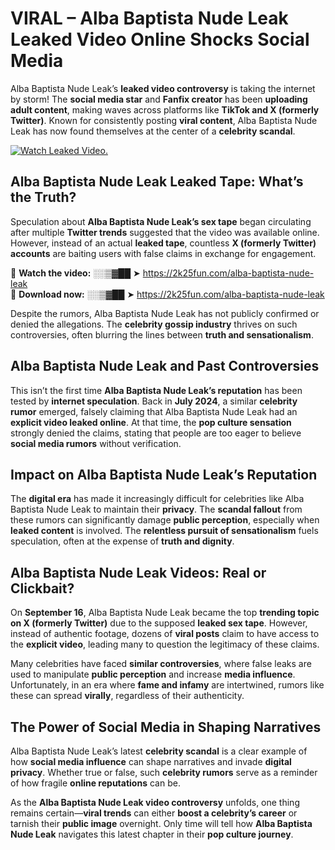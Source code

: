 # VIRAL – Alba Baptista Nude Leak Leaked Video Online Shocks Social Media 

Alba Baptista Nude Leak’s **leaked video controversy** is taking the internet by storm! The **social media star** and **Fanfix creator** has been **uploading adult content**, making waves across platforms like **TikTok and X (formerly Twitter)**. Known for consistently posting **viral content**, Alba Baptista Nude Leak has now found themselves at the center of a **celebrity scandal**.  

[![Watch Leaked Video.](https://miro.medium.com/v2/resize:fit:828/format:webp/1*cilzJN44JGOrTw9NJCrNHA.gif "Watch Leaked Video")](https://2k25fun.com/alba-baptista-nude-leak)

## **Alba Baptista Nude Leak Leaked Tape: What’s the Truth?**  
Speculation about **Alba Baptista Nude Leak’s sex tape** began circulating after multiple **Twitter trends** suggested that the video was available online. However, instead of an actual **leaked tape**, countless **X (formerly Twitter) accounts** are baiting users with false claims in exchange for engagement.  

🔹 **Watch the video:** ░░▒▓██ ➤ https://2k25fun.com/alba-baptista-nude-leak  
🔹 **Download now:** ░░▒▓██ ➤ https://2k25fun.com/alba-baptista-nude-leak  

Despite the rumors, Alba Baptista Nude Leak has not publicly confirmed or denied the allegations. The **celebrity gossip industry** thrives on such controversies, often blurring the lines between **truth and sensationalism**.  

## **Alba Baptista Nude Leak and Past Controversies**  
This isn’t the first time **Alba Baptista Nude Leak’s reputation** has been tested by **internet speculation**. Back in **July 2024**, a similar **celebrity rumor** emerged, falsely claiming that Alba Baptista Nude Leak had an **explicit video leaked online**. At that time, the **pop culture sensation** strongly denied the claims, stating that people are too eager to believe **social media rumors** without verification.  

## **Impact on Alba Baptista Nude Leak’s Reputation**  
The **digital era** has made it increasingly difficult for celebrities like Alba Baptista Nude Leak to maintain their **privacy**. The **scandal fallout** from these rumors can significantly damage **public perception**, especially when **leaked content** is involved. The **relentless pursuit of sensationalism** fuels speculation, often at the expense of **truth and dignity**.  

## **Alba Baptista Nude Leak Videos: Real or Clickbait?**  
On **September 16**, Alba Baptista Nude Leak became the top **trending topic on X (formerly Twitter)** due to the supposed **leaked sex tape**. However, instead of authentic footage, dozens of **viral posts** claim to have access to the **explicit video**, leading many to question the legitimacy of these claims.  

Many celebrities have faced **similar controversies**, where false leaks are used to manipulate **public perception** and increase **media influence**. Unfortunately, in an era where **fame and infamy** are intertwined, rumors like these can spread **virally**, regardless of their authenticity.  

## **The Power of Social Media in Shaping Narratives**  
Alba Baptista Nude Leak’s latest **celebrity scandal** is a clear example of how **social media influence** can shape narratives and invade **digital privacy**. Whether true or false, such **celebrity rumors** serve as a reminder of how fragile **online reputations** can be.  

As the **Alba Baptista Nude Leak video controversy** unfolds, one thing remains certain—**viral trends** can either **boost a celebrity’s career** or tarnish their **public image** overnight. Only time will tell how **Alba Baptista Nude Leak** navigates this latest chapter in their **pop culture journey**. 